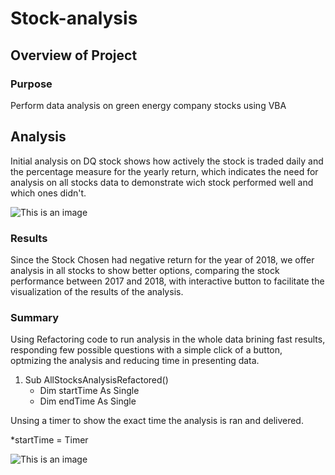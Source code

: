 # Stock-analysis
## Overview of Project
### Purpose
Perform data analysis on green energy company stocks using VBA
## Analysis 
Initial analysis on DQ stock shows how actively the stock is traded daily and the percentage measure for the yearly return, which indicates the need for analysis on all stocks data to demonstrate wich stock performed well and which ones didn't.



![This is an image](https://github.com/Fbullman/Stock-analysis/blob/main/DQ%20negative%20Return%20(2).png)


### Results
Since the Stock Chosen had negative return for the year of 2018, we offer analysis in all stocks to show better options, comparing the stock performance between 2017 and 2018, with interactive button to facilitate the visualization of the results of the analysis.

### Summary
Using Refactoring code to run analysis in the whole data brining fast results, responding few possible questions with a simple click of a button, optmizing the analysis and reducing time in presenting data.

1. Sub AllStocksAnalysisRefactored()
   - Dim startTime As Single
    - Dim endTime  As Single

Unsing a timer to show the exact time the analysis is ran and delivered.

*startTime = Timer

![This is an image](https://github.com/Fbullman/Stock-analysis/blob/main/Resources/VBA_Challenge_2017.png)









